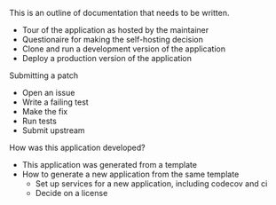 This is an outline of documentation that needs to be written.

* Tour of the application as hosted by the maintainer
* Questionaire for making the self-hosting decision
* Clone and run a development version of the application
* Deploy a production version of the application

Submitting a patch

* Open an issue
* Write a failing test
* Make the fix
* Run tests
* Submit upstream

How was this application developed?

* This application was generated from a template
* How to generate a new application from the same template
    * Set up services for a new application, including codecov and ci
    * Decide on a license
